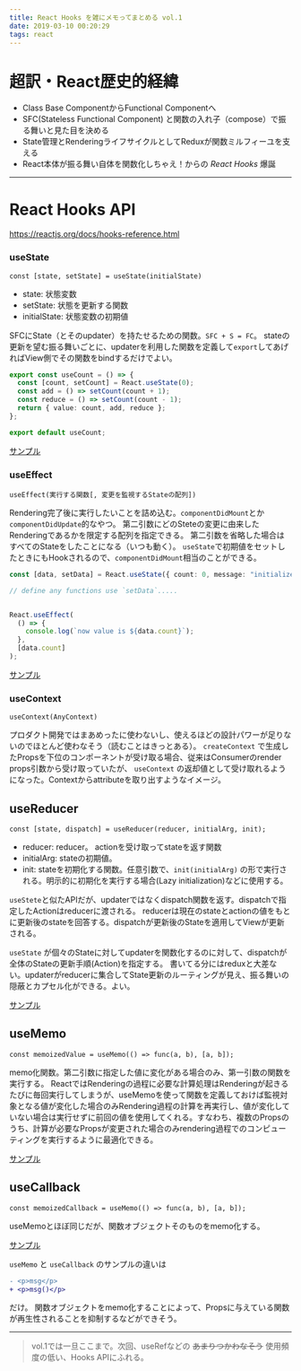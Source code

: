 ```yaml
---
title: React Hooks を雑にメモってまとめる vol.1
date: 2019-03-10 00:20:29
tags: react
---
```



# 超訳・React歴史的経緯

- Class Base ComponentからFunctional Componentへ
- SFC(Stateless Functional Component) と関数の入れ子（compose）で振る舞いと見た目を決める
- State管理とRenderingライフサイクルとしてReduxが関数ミルフィーユを支える
- React本体が振る舞い自体を関数化しちゃえ！からの _React Hooks_ 爆誕

---

# React Hooks API

https://reactjs.org/docs/hooks-reference.html


### useState

`const [state, setState] = useState(initialState)`

- state: 状態変数
- setState: 状態を更新する関数
- initialState: 状態変数の初期値

SFCにState（とそのupdater）を持たせるための関数。`SFC + S = FC`。
stateの更新を望む振る舞いごとに、updaterを利用した関数を定義して`export`してあげればView側でその関数をbindするだけでよい。

```typescript
export const useCount = () => {
  const [count, setCount] = React.useState(0);
  const add = () => setCount(count + 1);
  const reduce = () => setCount(count - 1);
  return { value: count, add, reduce };
};

export default useCount;
```

[サンプル](https://codesandbox.io/s/y3x70j1opx)


### useEffect

`useEffect(実行する関数[, 変更を監視するStateの配列])`

Rendering完了後に実行したいことを詰め込む。`componentDidMount`とか`componentDidUpdate`的なやつ。
第二引数にどのSteteの変更に由来したRenderingであるかを限定する配列を指定できる。
第二引数を省略した場合はすべてのStateをしたことになる（いつも動く）。
`useState`で初期値をセットしたときにもHookされるので、`componentDidMount`相当のことができる。

```typescript
const [data, setData] = React.useState({ count: 0, message: "initialize" });

// define any functions use `setData`.....


React.useEffect(
  () => {
    console.log(`now value is ${data.count}`);
  },
  [data.count]
);
```

[サンプル](https://codesandbox.io/s/pmz0npz0lm)


### useContext

`useContext(AnyContext)`

プロダクト開発ではまあめったに使わないし、使えるほどの設計パワーが足りないのでほとんど使わなそう（読むことはきっとある）。
`createContext` で生成したPropsを下位のコンポーネントが受け取る場合、従来はConsumerのrender props引数から受け取っていたが、
`useContext` の返却値として受け取れるようになった。Contextからattributeを取り出すようなイメージ。


## useReducer

`const [state, dispatch] = useReducer(reducer, initialArg, init);`

- reducer: reducer。 actionを受け取ってstateを返す関数
- initialArg: stateの初期値。
- init: stateを初期化する関数。任意引数で、`init(initialArg)` の形で実行される。明示的に初期化を実行する場合(Lazy initialization)などに使用する。


`useStete`と似たAPIだが、updaterではなくdispatch関数を返す。dispatchで指定したActionはreducerに渡される。
reducerは現在のstateとactionの値をもとに更新後のstateを回答する。dispatchが更新後のStateを適用してViewが更新される。

`useState` が個々のStateに対してupdaterを関数化するのに対して、dispatchが全体のStateの更新手順(Action)を指定する。
書いてる分にはreduxと大差ない。updaterがreducerに集合してState更新のルーティングが見え、振る舞いの隠蔽とカプセル化ができる。よい。


[サンプル](https://codesandbox.io/s/y21wylyq1z)


## useMemo


`const memoizedValue = useMemo(() => func(a, b), [a, b]);`

memo化関数。第二引数に指定した値に変化がある場合のみ、第一引数の関数を実行する。
ReactではRenderingの過程に必要な計算処理はRenderingが起きるたびに毎回実行してしまうが、useMemoを使って関数を定義しておけば監視対象となる値が変化した場合のみRendering過程の計算を再実行し、値が変化していない場合は実行せずに前回の値を使用してくれる。すなわち、複数のPropsのうち、計算が必要なPropsが変更された場合のみrendering過程でのコンピューティングを実行するように最適化できる。

[サンプル](https://codesandbox.io/s/y0823mznqv)


## useCallback

`const memoizedCallback = useMemo(() => func(a, b), [a, b]);`

useMemoとほぼ同じだが、関数オブジェクトそのものをmemo化する。

[サンプル](https://codesandbox.io/s/mmj6547woy)

`useMemo` と `useCallback` のサンプルの違いは

```diff
- <p>msg</p>
+ <p>msg()</p>
```

だけ。
関数オブジェクトをmemo化することによって、Propsに与えている関数が再生性されることを抑制するなどができそう。

 
---



> vol.1では一旦ここまで。次回、useRefなどの ~~あまりつかわなそう~~ 使用頻度の低い、Hooks APIにふれる。

